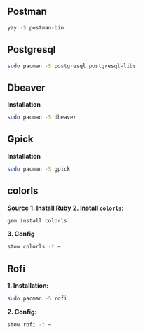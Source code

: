 ## Postman
```sh
yay -S postman-bin
```

## Postgresql

```sh
sudo pacman -S postgresql postgresql-libs
```

## Dbeaver

**Installation**
```sh
sudo pacman -S dbeaver
```

## Gpick

**Installation**
```sh
sudo pacman -S gpick
```

## colorls

**[Source](https://github.com/athityakumar/colorls#installation)**
**1. Install Ruby**
**2. Install `colorls`:**
```sh
gem install colorls
```
**3. Config**
```sh
stow colorls -t ~
```

## Rofi

**1. Installation:**
```sh
sudo pacman -S rofi
```

**2. Config:**
```sh
stow rofi -t ~
```
